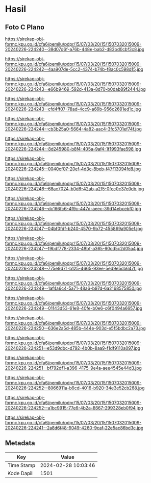 # Hasil

## Foto C Plano

https://sirekap-obj-formc.kpu.go.id/cfa6/pemilu/pdpr/15/07/03/20/15/1507032015009-20240226-224240--38d07d6f-a76b-448e-bab2-d83bd0cbf3c8.jpg

https://sirekap-obj-formc.kpu.go.id/cfa6/pemilu/pdpr/15/07/03/20/15/1507032015009-20240226-224242--4aa907de-5cc2-4374-b74b-f8ac0c598d15.jpg

https://sirekap-obj-formc.kpu.go.id/cfa6/pemilu/pdpr/15/07/03/20/15/1507032015009-20240226-224243--e66b9469-592d-413a-8d70-b0dab89f2444.jpg

https://sirekap-obj-formc.kpu.go.id/cfa6/pemilu/pdpr/15/07/03/20/15/1507032015009-20240226-224243--cfd4ff07-78ad-4cc9-a69b-956c2691ed1c.jpg

https://sirekap-obj-formc.kpu.go.id/cfa6/pemilu/pdpr/15/07/03/20/15/1507032015009-20240226-224244--cb3b25a0-5664-4a82-aac4-3fc5701ef74f.jpg

https://sirekap-obj-formc.kpu.go.id/cfa6/pemilu/pdpr/15/07/03/20/15/1507032015009-20240226-224244--8d245980-b8f4-405a-9af4-1f1993fae598.jpg

https://sirekap-obj-formc.kpu.go.id/cfa6/pemilu/pdpr/15/07/03/20/15/1507032015009-20240226-224245--0040cf07-20ef-4d3c-8beb-f47f13094fd8.jpg

https://sirekap-obj-formc.kpu.go.id/cfa6/pemilu/pdpr/15/07/03/20/15/1507032015009-20240226-224246--68ac7024-b0d6-42ab-a2f5-0fec0c37e0db.jpg

https://sirekap-obj-formc.kpu.go.id/cfa6/pemilu/pdpr/15/07/03/20/15/1507032015009-20240226-224246--dc166fc6-4f9c-447d-aeec-39d14ebcebf0.jpg

https://sirekap-obj-formc.kpu.go.id/cfa6/pemilu/pdpr/15/07/03/20/15/1507032015009-20240226-224247--04bf0fdf-b240-4570-9b72-455869a905ef.jpg

https://sirekap-obj-formc.kpu.go.id/cfa6/pemilu/pdpr/15/07/03/20/15/1507032015009-20240226-224247--f9bdf778-2334-48bf-a365-60cd5c2d05a4.jpg

https://sirekap-obj-formc.kpu.go.id/cfa6/pemilu/pdpr/15/07/03/20/15/1507032015009-20240226-224248--775e9d71-b125-4665-93ee-5ed9e5cb647f.jpg

https://sirekap-obj-formc.kpu.go.id/cfa6/pemilu/pdpr/15/07/03/20/15/1507032015009-20240226-224249--1af4a6c4-5a71-48a6-b97d-6a2168575850.jpg

https://sirekap-obj-formc.kpu.go.id/cfa6/pemilu/pdpr/15/07/03/20/15/1507032015009-20240226-224249--01143d53-61e8-40fe-b0e6-c6f0494a6657.jpg

https://sirekap-obj-formc.kpu.go.id/cfa6/pemilu/pdpr/15/07/03/20/15/1507032015009-20240226-224250--636e2a5d-485b-444e-903d-e5f5bdbc2a73.jpg

https://sirekap-obj-formc.kpu.go.id/cfa6/pemilu/pdpr/15/07/03/20/15/1507032015009-20240226-224251--e53d9dbc-d792-4b0b-8aa9-f1df9110a097.jpg

https://sirekap-obj-formc.kpu.go.id/cfa6/pemilu/pdpr/15/07/03/20/15/1507032015009-20240226-224251--bf792df1-a396-4175-9e4a-aee4545e44d3.jpg

https://sirekap-obj-formc.kpu.go.id/cfa6/pemilu/pdpr/15/07/03/20/15/1507032015009-20240226-224252--8066911a-b9cd-4016-b920-34e3e52cb268.jpg

https://sirekap-obj-formc.kpu.go.id/cfa6/pemilu/pdpr/15/07/03/20/15/1507032015009-20240226-224252--a1bc9915-77e6-4b2a-8667-299328eb0f94.jpg

https://sirekap-obj-formc.kpu.go.id/cfa6/pemilu/pdpr/15/07/03/20/15/1507032015009-20240226-224241--2a8d6f48-9049-4260-9caf-22e5ac86bd3c.jpg


## Metadata

| Key        | Value               |
| ---------- | ------------------- |
| Time Stamp | 2024-02-28 10:03:46 |
| Kode Dapil | 1501                |



